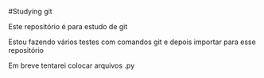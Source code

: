 #Studying git

Este repositório é para estudo de git

Estou fazendo vários testes com comandos git e depois importar para esse repositório

Em breve tentarei colocar arquivos .py


